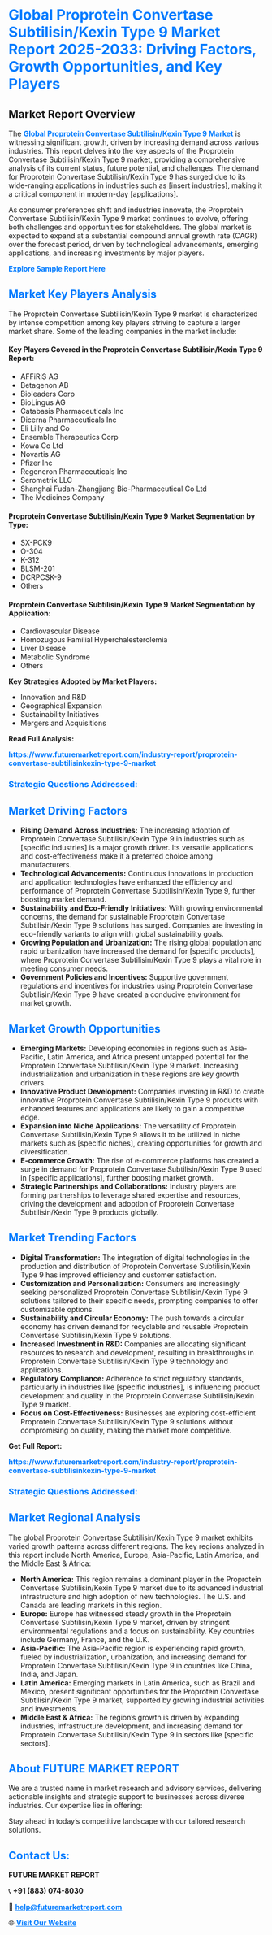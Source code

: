 <h1 style="color: #007BFF;">Global Proprotein Convertase Subtilisin/Kexin Type 9 Market Report 2025-2033: Driving Factors, Growth Opportunities, and Key Players</h1>

<section id="overview">
<h2>Market Report Overview</h2>
<p>The <a href="https://www.futuremarketreport.com/industry-report/proprotein-convertase-subtilisinkexin-type-9-market" style="color: #007BFF; text-decoration: none;"><strong>Global Proprotein Convertase Subtilisin/Kexin Type 9 Market</strong></a> is witnessing significant growth, driven by increasing demand across various industries. This report delves into the key aspects of the Proprotein Convertase Subtilisin/Kexin Type 9 market, providing a comprehensive analysis of its current status, future potential, and challenges. The demand for Proprotein Convertase Subtilisin/Kexin Type 9 has surged due to its wide-ranging applications in industries such as [insert industries], making it a critical component in modern-day [applications].</p>
<p>As consumer preferences shift and industries innovate, the Proprotein Convertase Subtilisin/Kexin Type 9 market continues to evolve, offering both challenges and opportunities for stakeholders. The global market is expected to expand at a substantial compound annual growth rate (CAGR) over the forecast period, driven by technological advancements, emerging applications, and increasing investments by major players.</p>
</section>

<section id="overview">
<p><a href="https://www.futuremarketreport.com/request-sample/reportId=52969" style="color: #007BFF; text-decoration: none;"><strong>Explore Sample Report Here</strong></a></p>
</section>

<section id="key-players">
<h2 style="color: #007BFF;">Market Key Players Analysis</h2>
<p>The Proprotein Convertase Subtilisin/Kexin Type 9 market is characterized by intense competition among key players striving to capture a larger market share. Some of the leading companies in the market include:</p>
<h4>Key Players Covered in the Proprotein Convertase Subtilisin/Kexin Type 9 Report:</h4>
<ul><li>AFFiRiS AG</li><li>Betagenon AB</li><li>Bioleaders Corp</li><li>BioLingus AG</li><li>Catabasis Pharmaceuticals Inc</li><li>Dicerna Pharmaceuticals Inc</li><li>Eli Lilly and Co</li><li>Ensemble Therapeutics Corp</li><li>Kowa Co Ltd</li><li>Novartis AG</li><li>Pfizer Inc</li><li>Regeneron Pharmaceuticals Inc</li><li>Serometrix LLC</li><li>Shanghai Fudan-Zhangjiang Bio-Pharmaceutical Co Ltd</li><li>The Medicines Company</li></ul>
<h4>Proprotein Convertase Subtilisin/Kexin Type 9 Market Segmentation by Type:</h4>
<ul><li>SX-PCK9</li><li>O-304</li><li>K-312</li><li>BLSM-201</li><li>DCRPCSK-9</li><li>Others</li></ul>

<h4>Proprotein Convertase Subtilisin/Kexin Type 9 Market Segmentation by Application:</h4>
<ul><li>Cardiovascular Disease</li><li>Homozugous Familial Hyperchalesterolemia</li><li>Liver Disease</li><li>Metabolic Syndrome</li><li>Others</li></ul>
<p><strong>Key Strategies Adopted by Market Players:</strong></p>
<ul>
<li>Innovation and R&D</li>
<li>Geographical Expansion</li>
<li>Sustainability Initiatives</li>
<li>Mergers and Acquisitions</li>
</ul>
</section>

<section>
<p><strong>Read Full Analysis: </strong></p><a href="https://www.futuremarketreport.com/industry-report/proprotein-convertase-subtilisinkexin-type-9-market" style="color: #007BFF; text-decoration: none;"><strong>https://www.futuremarketreport.com/industry-report/proprotein-convertase-subtilisinkexin-type-9-market</strong></a>
<h3 style="color: #007BFF;">Strategic Questions Addressed:</h3>
</section>

<section id="driving-factors">
<h2 style="color: #007BFF;">Market Driving Factors</h2>
<ul>
<li><strong>Rising Demand Across Industries:</strong> The increasing adoption of Proprotein Convertase Subtilisin/Kexin Type 9 in industries such as [specific industries] is a major growth driver. Its versatile applications and cost-effectiveness make it a preferred choice among manufacturers.</li>
<li><strong>Technological Advancements:</strong> Continuous innovations in production and application technologies have enhanced the efficiency and performance of Proprotein Convertase Subtilisin/Kexin Type 9, further boosting market demand.</li>
<li><strong>Sustainability and Eco-Friendly Initiatives:</strong> With growing environmental concerns, the demand for sustainable Proprotein Convertase Subtilisin/Kexin Type 9 solutions has surged. Companies are investing in eco-friendly variants to align with global sustainability goals.</li>
<li><strong>Growing Population and Urbanization:</strong> The rising global population and rapid urbanization have increased the demand for [specific products], where Proprotein Convertase Subtilisin/Kexin Type 9 plays a vital role in meeting consumer needs.</li>
<li><strong>Government Policies and Incentives:</strong> Supportive government regulations and incentives for industries using Proprotein Convertase Subtilisin/Kexin Type 9 have created a conducive environment for market growth.</li>
</ul>
</section>

<section id="growth-opportunities">
<h2 style="color: #007BFF;">Market Growth Opportunities</h2>
<ul>
<li><strong>Emerging Markets:</strong> Developing economies in regions such as Asia-Pacific, Latin America, and Africa present untapped potential for the Proprotein Convertase Subtilisin/Kexin Type 9 market. Increasing industrialization and urbanization in these regions are key growth drivers.</li>
<li><strong>Innovative Product Development:</strong> Companies investing in R&D to create innovative Proprotein Convertase Subtilisin/Kexin Type 9 products with enhanced features and applications are likely to gain a competitive edge.</li>
<li><strong>Expansion into Niche Applications:</strong> The versatility of Proprotein Convertase Subtilisin/Kexin Type 9 allows it to be utilized in niche markets such as [specific niches], creating opportunities for growth and diversification.</li>
<li><strong>E-commerce Growth:</strong> The rise of e-commerce platforms has created a surge in demand for Proprotein Convertase Subtilisin/Kexin Type 9 used in [specific applications], further boosting market growth.</li>
<li><strong>Strategic Partnerships and Collaborations:</strong> Industry players are forming partnerships to leverage shared expertise and resources, driving the development and adoption of Proprotein Convertase Subtilisin/Kexin Type 9 products globally.</li>
</ul>
</section>

<section id="trending-factors">
<h2 style="color: #007BFF;">Market Trending Factors</h2>
<ul>
<li><strong>Digital Transformation:</strong> The integration of digital technologies in the production and distribution of Proprotein Convertase Subtilisin/Kexin Type 9 has improved efficiency and customer satisfaction.</li>
<li><strong>Customization and Personalization:</strong> Consumers are increasingly seeking personalized Proprotein Convertase Subtilisin/Kexin Type 9 solutions tailored to their specific needs, prompting companies to offer customizable options.</li>
<li><strong>Sustainability and Circular Economy:</strong> The push towards a circular economy has driven demand for recyclable and reusable Proprotein Convertase Subtilisin/Kexin Type 9 solutions.</li>
<li><strong>Increased Investment in R&D:</strong> Companies are allocating significant resources to research and development, resulting in breakthroughs in Proprotein Convertase Subtilisin/Kexin Type 9 technology and applications.</li>
<li><strong>Regulatory Compliance:</strong> Adherence to strict regulatory standards, particularly in industries like [specific industries], is influencing product development and quality in the Proprotein Convertase Subtilisin/Kexin Type 9 market.</li>
<li><strong>Focus on Cost-Effectiveness:</strong> Businesses are exploring cost-efficient Proprotein Convertase Subtilisin/Kexin Type 9 solutions without compromising on quality, making the market more competitive.</li>
</ul>
</section>

<section>
<p><strong>Get Full Report: </strong></p><a href="https://www.futuremarketreport.com/industry-report/proprotein-convertase-subtilisinkexin-type-9-market" style="color: #007BFF; text-decoration: none;"><strong>https://www.futuremarketreport.com/industry-report/proprotein-convertase-subtilisinkexin-type-9-market</strong></a>
<h3 style="color: #007BFF;">Strategic Questions Addressed:</h3>
</section>


<section id="regional-analysis">
<h2 style="color: #007BFF;">Market Regional Analysis</h2>
<p>The global Proprotein Convertase Subtilisin/Kexin Type 9 market exhibits varied growth patterns across different regions. The key regions analyzed in this report include North America, Europe, Asia-Pacific, Latin America, and the Middle East & Africa:</p>
<ul>
<li><strong>North America:</strong> This region remains a dominant player in the Proprotein Convertase Subtilisin/Kexin Type 9 market due to its advanced industrial infrastructure and high adoption of new technologies. The U.S. and Canada are leading markets in this region.</li>
<li><strong>Europe:</strong> Europe has witnessed steady growth in the Proprotein Convertase Subtilisin/Kexin Type 9 market, driven by stringent environmental regulations and a focus on sustainability. Key countries include Germany, France, and the U.K.</li>
<li><strong>Asia-Pacific:</strong> The Asia-Pacific region is experiencing rapid growth, fueled by industrialization, urbanization, and increasing demand for Proprotein Convertase Subtilisin/Kexin Type 9 in countries like China, India, and Japan.</li>
<li><strong>Latin America:</strong> Emerging markets in Latin America, such as Brazil and Mexico, present significant opportunities for the Proprotein Convertase Subtilisin/Kexin Type 9 market, supported by growing industrial activities and investments.</li>
<li><strong>Middle East & Africa:</strong> The region’s growth is driven by expanding industries, infrastructure development, and increasing demand for Proprotein Convertase Subtilisin/Kexin Type 9 in sectors like [specific sectors].</li>
</ul>
</section>

<footer>
<h2 style="color: #007BFF;">About FUTURE MARKET REPORT</h2>
<p>We are a trusted name in market research and advisory services, delivering actionable insights and strategic support to businesses across diverse industries. Our expertise lies in offering:</p>

<p>Stay ahead in today’s competitive landscape with our tailored research solutions.</p>

<h2 style="color: #007BFF;">Contact Us:</h2>
<p><strong>FUTURE MARKET REPORT</strong></p>
<p>📞 <strong>+91 (883) 074-8030</strong></p>
<p>📧 <strong><a href="mailto:help@futuremarketreport.com" style="color: #007BFF;">help@futuremarketreport.com</a></strong></p>
<p>🌐 <strong><a href="https://www.futuremarketreport.com/" style="color: #007BFF;">Visit Our Website</a></strong></p>
</footer>